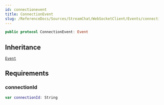 ```yaml
---
id: connectionevent 
title: ConnectionEvent
slug: /ReferenceDocs/Sources/StreamChat/WebSocketClient/Events/connectionevent
---
```


``` swift
public protocol ConnectionEvent: Event 
```

## Inheritance

[`Event`](Event)

## Requirements

### connectionId

``` swift
var connectionId: String 
```
